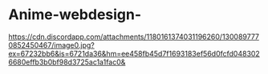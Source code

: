 # Anime-webdesign-
https://cdn.discordapp.com/attachments/1180161374031196260/1300897770852450467/image0.jpg?ex=67232bb6&is=6721da36&hm=ee458fb45d7f1693183ef56d0fcfd0483026680effb3b0bf98d3725ac1a1fac0&
